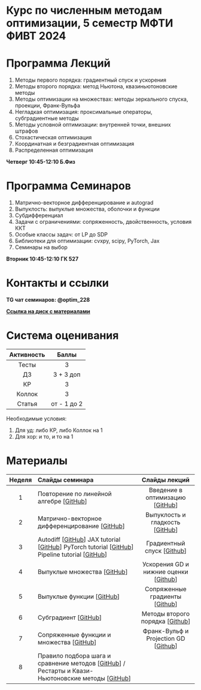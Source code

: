 # Курс по численным методам оптимизации, 5 семестр МФТИ ФИВТ 2024  



# Программа Лекций
1) Методы первого порядка: градиентный спуск и ускорения 
2) Методы второго порядка: метод Ньютона, квазиньютоновские методы 
3) Методы оптимизации на множествах: методы зеркального спуска, проекции, Франк-Вульфа
4) Негладкая оптимизация: проксимальные операторы, субградиентные методы
5) Методы условной оптимизации: внутренней точки, внешних  штрафов
6) Стохастическая оптимизация
7) Координатная и безградиентная оптимизация 
8) Распределенная оптимизация
    
**Четверг 10:45-12:10 Б.Физ**

# Программа Семинаров 

1) Матрично-векторное дифференцирование и autograd
2) Выпуклость: выпуклые множества, оболочки и функции
3) Субдифференциал 
4) Задачи с ограничениями: сопряженность, двойственность, условия ККТ
5) Особые классы задач: от LP до SDP
6) Библиотеки для оптимизации: cvxpy, scipy, PyTorch, Jax
7) Семинары на выбор

**Вторник 10:45-12:10  ГК 527**

# Контакты и ссылки

**TG чат семинаров: @optim_228**

**[Ссылка на диск с материалами](https://disk.yandex.ru/d/wGzo-4WGtbNrjw)**

# Система оценивания
| Активность |  Баллы  |
|:------:|:----------:|
| Тесты  | 3 |
| ДЗ |3 + 3 доп|
| КР |3|
| Коллок |3|
| Статья |от - 1 до 2|

Необходимые условия:
1) Для уд: либо КР, либо Коллок на 1
2) Для хор: и то, и то на 1
# Материалы 
| Неделя | Слайды семинара | Слайды лекций | 
|:------:|:----------|:----------:|
|1| Повторение по линейной алгебре [[GitHub](sems/matvec_diff.pdf)]  | Введение в оптимизацию [[GitHub](lecs/MIPT_Optimization_Fall_2024_1st_lecture.pdf)]  |
|2| Матрично-векторное дифференцирование [[GitHub](sems/matvec_diff.pdf)] |  Выпуклость и гладкость [[GitHub](lecs/MIPT_Optimization_Fall_2024_2nd_lecture.pdf)]|
|3| Autodiff [[GitHub](sems/sems_2024_backprop.pdf)] JAX tutorial [[GitHub](notebooks/jax_tutor.ipynb)] PyTorch tutorial [[GitHub](notebooks/pytorch_tutor.ipynb)] Pipeline tutorial [[GitHub](notebooks/pipeline_tutor.ipynb)] |Градиентный спуск [[Github](lecs/MIPT_Optimization_Fall_2024_3d_lecture.pdf)]|
|4| Выпуклые множества [[GitHub](sems/convex_sets_sem_4.pdf)] |Ускорения GD и нижние оценки [[Github](lecs/MIPT_Optimization_Fall_2024_4th_lecture.pdf)] |
|5| Выпуклые функции [[GitHub](sems/sem_5_convex_funcs.pdf)] |Сопряженные градиенты [[Github](lecs/MIPT_Optimization_Fall_2024_5th_lecture.pdf)]|
|6| Субградиент [[GitHub](sems/sem6_subdiff.pdf)] |Методы второго порядка [[Github](lecs/MIPT_Optimization_Fall_2024_6th_lecture.pdf)]|
|7| Сопряженные функции и множества [[GitHub](sems/sem_7_dual_funcs_and_sets.pdf)] |Франк-Вульф и Projection GD [[Github](lecs/MIPT_Optimization_Fall_2024_7th_lecture.pdf)]|
|8|  Правило подбора шага и сравнение методов [[GitHub](notebooks/seminar_8_main.ipynb)] / Рестарты и Квази-Ньютоновские методы [[GitHub](notebooks/seminar_8_restarts_and_quasi_newton.ipynb)]||
